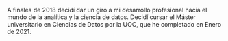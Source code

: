 A finales de 2018 decidí dar un giro a mi desarrollo profesional hacia el mundo de la analítica y la ciencia de datos. Decidí cursar el
Máster universitario en Ciencias de Datos por la UOC, que he completado en Enero de 2021.
